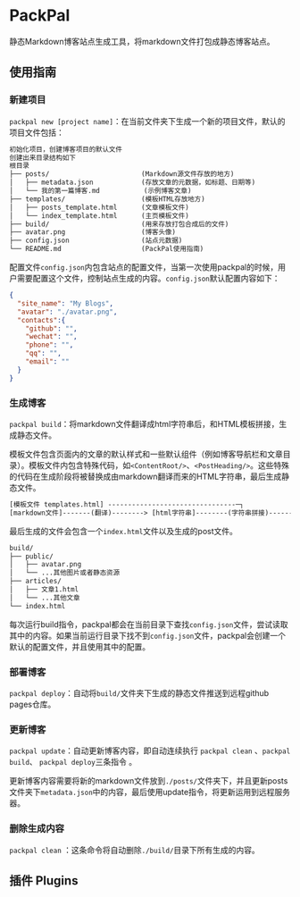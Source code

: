 # PackPal

静态Markdown博客站点生成工具，将markdown文件打包成静态博客站点。

## 使用指南

### 新建项目

`packpal new [project name]`：在当前文件夹下生成一个新的项目文件，默认的项目文件包括：

```txt
初始化项目，创建博客项目的默认文件
创建出来目录结构如下
根目录
├── posts/                       (Markdown源文件存放的地方)
│   ├── metadata.json            (存放文章的元数据，如标题、日期等)
│   └── 我的第一篇博客.md           (示例博客文章)
├── templates/                   (模板HTML存放地方)
│   ├── posts_template.html      (文章模板文件)
│   └── index_template.html      (主页模板文件)
├── build/                       (用来存放打包合成后的文件)
├── avatar.png                   (博客头像)
├── config.json                  (站点元数据)
└── README.md                    (PackPal使用指南)

```

配置文件`config.json`内包含站点的配置文件，当第一次使用packpal的时候，用户需要配置这个文件，控制站点生成的内容。`config.json`默认配置内容如下：

```json
{
  "site_name": "My Blogs",
  "avatar": "./avatar.png",
  "contacts":{
    "github": "",
    "wechat": "",
    "phone": "",
    "qq": "",
    "email": ""
  }
}
```



### 生成博客

`packpal build`：将markdown文件翻译成html字符串后，和HTML模板拼接，生成静态文件。

模板文件包含页面内的文章的默认样式和一些默认组件（例如博客导航栏和文章目录）。模板文件内包含特殊代码，如`<ContentRoot/>`、`<PostHeading/>`。这些特殊的代码在生成阶段将被替换成由markdown翻译而来的HTML字符串，最后生成静态文件。

```txt
[模板文件 templates.html] --------------------------------─┐
[markdown文件]-------(翻译)--------> [html字符串]--------(字符串拼接)----------> 静态站点文件
```

最后生成的文件会包含一个`index.html`文件以及生成的post文件。

```txt
build/
├── public/
│	├── avatar.png
│	└── ...其他图片或者静态资源
├── articles/
│	├── 文章1.html
│	└── ...其他文章
└── index.html
```

每次运行build指令，packpal都会在当前目录下查找`config.json`文件，尝试读取其中的内容。如果当前运行目录下找不到`config.json`文件，packpal会创建一个默认的配置文件，并且使用其中的配置。

### 部署博客

`packpal deploy`：自动将`build/`文件夹下生成的静态文件推送到远程github pages仓库。

### 更新博客

`packpal update`：自动更新博客内容，即自动连续执行 `packpal clean` 、`packpal build`、 `packpal deploy`三条指令 。

更新博客内容需要将新的markdown文件放到`./posts/`文件夹下，并且更新posts文件夹下`metadata.json`中的内容，最后使用update指令，将更新运用到远程服务器。

### 删除生成内容

`packpal clean` ：这条命令将自动删除`./build/`目录下所有生成的内容。



## 插件 Plugins
